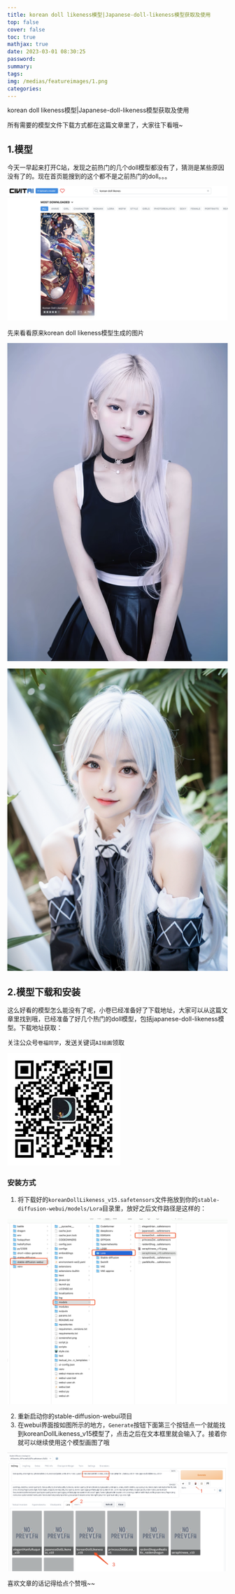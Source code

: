```yaml
---
title: korean doll likeness模型|Japanese-doll-likeness模型获取及使用
top: false
cover: false
toc: true
mathjax: true
date: 2023-03-01 08:30:25
password:
summary:
tags:
img: /medias/featureimages/1.png
categories:
---
```

korean doll likeness模型|Japanese-doll-likeness模型获取及使用

所有需要的模型文件下载方式都在这篇文章里了，大家往下看哦~

## 1.模型

今天一早起来打开C站，发现之前热门的几个doll模型都没有了，猜测是某些原因没有了的。现在首页能搜到的这个都不是之前热门的doll。。。

![](https://raw.githubusercontent.com/longbig/hexo-blogs/main/source/img/ai/girl/10.png)

先来看看原来korean doll likeness模型生成的图片



![](https://raw.githubusercontent.com/longbig/hexo-blogs/main/source/img/ai/girl/8.png)

![](https://raw.githubusercontent.com/longbig/hexo-blogs/main/source/img/ai/girl/2.png)

## 2.模型下载和安装

这么好看的模型怎么能没有了呢，小卷已经准备好了下载地址，大家可以从这篇文章里找到哦，已经准备了好几个热门的doll模型，包括japanese-doll-likeness模型。下载地址获取：

关注公众号`卷福同学`，发送关键词`AI绘画`领取

![公众号](https://raw.githubusercontent.com/longbig/hexo-blogs/main/source/img/wechat/%E5%85%AC%E4%BC%97%E5%8F%B7%E4%BA%8C%E7%BB%B4%E7%A0%81.jpeg)



### 安装方式

1. 将下载好的`koreanDollLikeness_v15.safetensors`文件拖放到你的`stable-diffusion-webui/models/Lora`目录里，放好之后文件路径是这样的：

![](https://raw.githubusercontent.com/longbig/hexo-blogs/main/source/img/ai/girl/11.png)

2. 重新启动你的stable-diffusion-webui项目
3. 在webui界面按如图所示的地方，`Generate`按钮下面第三个按钮点一个就能找到koreanDollLikeness_v15模型了，点击之后在文本框里就会输入了。接着你就可以继续使用这个模型画图了哦
   
![](https://raw.githubusercontent.com/longbig/hexo-blogs/main/source/img/ai/girl/12.png)

喜欢文章的话记得给点个赞哦~~